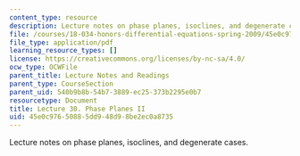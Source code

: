 ```yaml
---
content_type: resource
description: Lecture notes on phase planes, isoclines, and degenerate cases.
file: /courses/18-034-honors-differential-equations-spring-2009/45e0c97650885dd948d98be2ec0a8735_MIT18_034s09_lec30.pdf
file_type: application/pdf
learning_resource_types: []
license: https://creativecommons.org/licenses/by-nc-sa/4.0/
ocw_type: OCWFile
parent_title: Lecture Notes and Readings
parent_type: CourseSection
parent_uid: 540b9b8b-54b7-3889-ec25-373b2295e0b7
resourcetype: Document
title: Lecture 30. Phase Planes II
uid: 45e0c976-5088-5dd9-48d9-8be2ec0a8735
---
```

Lecture notes on phase planes, isoclines, and degenerate cases.